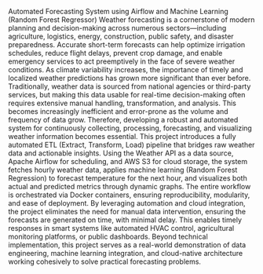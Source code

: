 Automated Forecasting System using Airflow and Machine Learning (Random Forest Regressor)
Weather forecasting is a cornerstone of modern planning and decision-making across numerous sectors—including agriculture, logistics, energy, construction, public safety, and disaster preparedness. Accurate short-term forecasts can help optimize irrigation schedules, reduce flight delays, prevent crop damage, and enable emergency services to act preemptively in the face of severe weather conditions. As climate variability increases, the importance of timely and localized weather predictions has grown more significant than ever before.
Traditionally, weather data is sourced from national agencies or third-party services, but making this data usable for real-time decision-making often requires extensive manual handling, transformation, and analysis. This becomes increasingly inefficient and error-prone as the volume and frequency of data grow. Therefore, developing a robust and automated system for continuously collecting, processing, forecasting, and visualizing weather information becomes essential.
This project introduces a fully automated ETL (Extract, Transform, Load) pipeline that bridges raw weather data and actionable insights. Using the Weather API as a data source, Apache Airflow for scheduling, and AWS S3 for cloud storage, the system fetches hourly weather data, applies machine learning (Random Forest Regression) to forecast temperature for the next hour, and visualizes both actual and predicted metrics through dynamic graphs. The entire workflow is orchestrated via Docker containers, ensuring reproducibility, modularity, and ease of deployment.
By leveraging automation and cloud integration, the project eliminates the need for manual data intervention, ensuring the forecasts are generated on time, with minimal delay. This enables timely responses in smart systems like automated HVAC control, agricultural monitoring platforms, or public dashboards. Beyond technical implementation, this project serves as a real-world demonstration of data engineering, machine learning integration, and cloud-native architecture working cohesively to solve practical forecasting problems.
